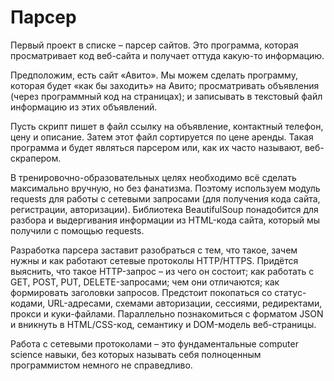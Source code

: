 # Парсер
Первый проект в списке – парсер сайтов. Это программа, которая просматривает код веб-сайта и получает оттуда какую-то информацию. 

Предположим, есть сайт «Авито». Мы можем сделать программу, которая будет «как бы заходить» на Авито; просматривать объявления (через программный код на страницах); и записывать в текстовый файл информацию из этих объявлений.

Пусть скрипт пишет в файл ссылку на объявление, контактный телефон, цену и описание. Затем этот файл сортируется по цене аренды. Такая программа и будет являться парсером или, как их часто называют, веб-скрапером.

В тренировочно-образовательных целях необходимо всё сделать максимально вручную, но без фанатизма. Поэтому используем модуль requests для работы с сетевыми запросами (для получения кода сайта, регистрации, авторизации). Библиотека BeautifulSoup понадобится для разбора и выдергивания информации из HTML-кода сайта, который мы получили с помощью requests.

Разработка парсера заставит разобраться с тем, что такое, зачем нужны и как работают сетевые протоколы HTTP/HTTPS. Придётся выяснить, что такое HTTP-запрос – из чего он состоит; как работать с GET, POST, PUT, DELETE-запросами; чем они отличаются; как формировать заголовки запросов. Предстоит покопаться со статус-кодами, URL-адресами, схемами авторизации, сессиями, редиректами, прокси и куки-файлами. Параллельно познакомиться с форматом JSON и вникнуть в HTML/CSS-код, семантику и DOM-модель веб-страницы.

Работа с сетевыми протоколами – это фундаментальные computer science навыки, без которых называть себя полноценным программистом немного не справедливо.

